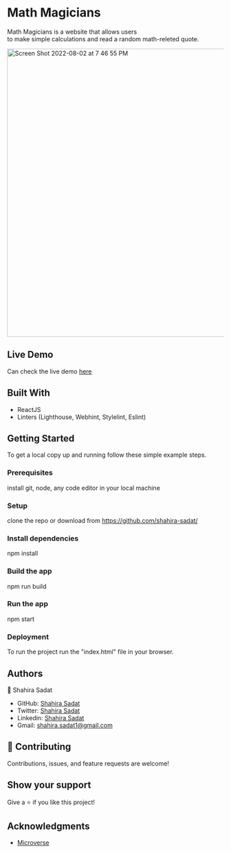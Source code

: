 # Math Magicians
Math Magicians is a website that allows users <br> to make simple calculations and read a random math-releted quote.

<img width="670" alt="Screen Shot 2022-08-02 at 7 46 55 PM" src="https://user-images.githubusercontent.com/53530780/182410034-d079ba73-a700-4eb5-a5ac-1a36b1c2e012.png">

## Live Demo

Can check the live demo [here](https://shahira-sadat.github.io)

## Built With
- ReactJS
- Linters (Lighthouse, Webhint, Stylelint, Eslint)


## Getting Started

To get a local copy up and running follow these simple example steps.

### Prerequisites
install git, node, any code editor in your local machine

### Setup
clone the repo or download from https://github.com/shahira-sadat/

### Install dependencies

npm install


### Build the app

npm run build


### Run the app

npm start

### Deployment

To run the project run the "index.html" file in your browser.


## Authors
👤 Shahira Sadat

- GitHub: [Shahira Sadat](https://github.com/shahira-sadat)
- Twitter: [Shahira Sadat](https://twitter.com/SadatShahira)
- Linkedin: [Shahira Sadat](https://www.linkedin.com/in/shahira-sadat-49b402199)
- Gmail: shahira.sadat1@gmail.com

## 🤝 Contributing
Contributions, issues, and feature requests are welcome!

## Show your support

Give a ⭐️ if you like this project!

## Acknowledgments

- [Microverse](https://www.microverse.org/)

